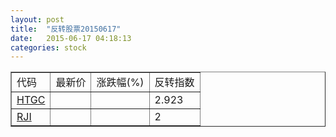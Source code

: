 ```yaml
---
layout: post
title:  "反转股票20150617"
date:   2015-06-17 04:18:13
categories: stock
---
```


<script type="text/javascript">
var stockList = []
stockList.push('gb_htgc');
stockList.push('gb_rji');
</script>

<table border="1">
 <tr>
 <td>代码</td>
  <td>最新价</td>
  <td>涨跌幅(%)</td>
 <td>反转指数</td>
</tr>
  <tr id="htgc"><td><a href="http://stock.finance.sina.com.cn/usstock/quotes/HTGC.html" target="_blank">HTGC</a></td><td></td><td></td><td>2.923</td></tr>
  <tr id="rji"><td><a href="http://stock.finance.sina.com.cn/usstock/quotes/RJI.html" target="_blank">RJI</a></td><td></td><td></td><td>2</td></tr>
</table>
